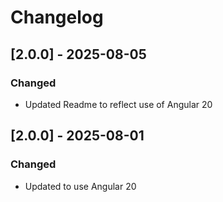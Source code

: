 # Changelog

## [2.0.0] - 2025-08-05

### Changed
- Updated Readme to reflect use of Angular 20

## [2.0.0] - 2025-08-01

### Changed
- Updated to use Angular 20